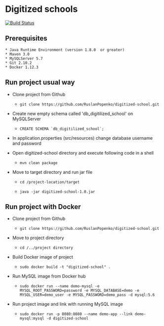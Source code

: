 Digitized schools
=================

[![Build Status](https://travis-ci.org/RuslanPopenko/digitized-school.svg?branch=master)](https://travis-ci.org/RuslanPopenko/digitized-school)

Prerequisites
-------------

    * Java Runtime Environment (version 1.8.0  or greater)
    * Maven 3.0
    * MySQLServer 5.7
    * Git 2.10.2
    * Docker 1.12.3

Run project usual way
---------------------

- Clone project from Github

    - `git clone https://github.com/RuslanPopenko/digitized-school.git`

- Create new empty schema called 'db_digitilized_school' on MySQLServer

    - ``CREATE SCHEMA `db_digitilized_school`;``

- In application.properties (src/resources) change database username and password

- Open digitized-school directory and execute following code in a shell

    - `mvn clean package`

- Move to target directory and run jar file

    - `cd /project-location/target`

    - `java -jar digitized-school-1.0.jar`

Run project with Docker
-----------------------

- Clone project from Github

    - `git clone https://github.com/RuslanPopenko/digitized-school.git`

- Move to project directory

    - `cd /../project directory`

- Build Docker image of project

    - `sudo docker build -t "digitized-school" .`

- Run MySQL image from Docker hub

    - `sudo docker run --name demo-mysql -e MYSQL_ROOT_PASSWORD=password -e MYSQL_DATABASE=demo -e MYSQL_USER=demo_user -e MYSQL_PASSWORD=demo_pass -d mysql:5.6`

- Run project image and link with running MySQL image

    - `sudo docker run -p 8080:8080 --name demo-app --link demo-mysql:mysql -d digitized-school`



